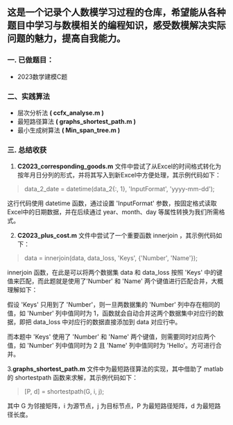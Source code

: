 ## 这是一个记录个人数模学习过程的仓库，希望能从各种题目中学习与数模相关的编程知识，感受数模解决实际问题的魅力，提高自我能力。
### 一. 已做题目：
- 2023数学建模C题

### 二、实践算法
- 层次分析法 **( ccfx_analyse.m )**
- 最短路径算法 **( graphs_shortest_path.m )**
- 最小生成树算法 **( Min_span_tree.m )**

### 三. 总结收获
1. **C2023_corresponding_goods.m** 文件中尝试了从Excel的时间格式转化为按年月日分列的形式，并将其写入到新Excel中方便处理，其示例代码如下：
> data_2_date = datetime(data_2{:, 1}, 'InputFormat', 'yyyy-mm-dd');

这行代码使用 datetime 函数，通过设置 'InputFormat' 参数，按固定格式读取Excel中的日期数据，并在后续通过 year、month、day 等属性转换为我们所需格式。

2. **C2023_plus_cost.m** 文件中尝试了一个重要函数 innerjoin ，其示例代码如下：
> data = innerjoin(data, data_loss, 'Keys', {'Number', 'Name'});
 
 innerjoin 函数，在此是可以将两个数据集 data 和 data_loss 按照 'Keys' 中的键值来匹配，而此题就是使用了'Number' 和 'Name' 两个键值进行匹配合并，大概理解如下：

假设 'Keys' 只用到了 'Number'，则一旦两数据集的 'Number' 列中存在相同的值，如 'Number' 列中值同时为 1，函数就会自动合并这两个数据集中对应行的数据，即把 data_loss 中对应行的数据直接添加到 data 对应行中。

而本题中 'Keys' 使用了 'Number' 和 'Name' 两个键值，则需要同时对应两个值，如 'Number' 列中值同时为 2 且 'Name' 列中值同时为 'Hello'。方可进行合并。

3.**graphs_shortest_path.m** 文件中为最短路径算法的实现，其中借助了 matlab 的 shortestpath 函数来求解，其示例代码如下：
> [P, d] = shortestpath(G, i, j);

其中 G 为邻接矩阵，i 为源节点，j 为目标节点，P 为最短路径矩阵，d 为最短路径长度。





